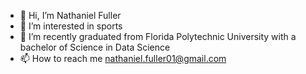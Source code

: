 - 👋 Hi, I’m Nathaniel Fuller
- 👀 I’m interested in sports
- 🌱 I’m recently graduated from Florida Polytechnic University with a bachelor of Science in Data Science
- 📫 How to reach me nathaniel.fuller01@gmail.com

<!---
nfuller7999/nfuller7999 is a ✨ special ✨ repository because its `README.md` (this file) appears on your GitHub profile.
You can click the Preview link to take a look at your changes.
--->
